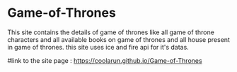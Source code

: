 # Game-of-Thrones

This site contains the details of game of thrones like all game of throne characters and all available books on game of thrones and all house present in game of thrones.
this site uses ice and fire api for it's datas.

#link to the site page : https://coolarun.github.io/Game-of-Thrones
